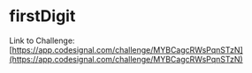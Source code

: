 # firstDigit

Link to Challenge: [https://app.codesignal.com/challenge/MYBCagcRWsPqnSTzN](https://app.codesignal.com/challenge/MYBCagcRWsPqnSTzN)